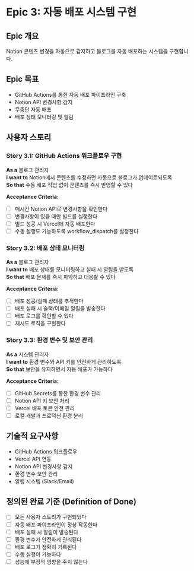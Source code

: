 # Epic 3: 자동 배포 시스템 구현

## Epic 개요

Notion 콘텐츠 변경을 자동으로 감지하고 블로그를 자동 배포하는 시스템을 구현합니다.

## Epic 목표

- GitHub Actions를 통한 자동 배포 파이프라인 구축
- Notion API 변경사항 감지
- 무중단 자동 배포
- 배포 상태 모니터링 및 알림

## 사용자 스토리

### Story 3.1: GitHub Actions 워크플로우 구현

**As a** 블로그 관리자  
**I want to** Notion에서 콘텐츠를 수정하면 자동으로 블로그가 업데이트되도록  
**So that** 수동 배포 작업 없이 콘텐츠를 즉시 반영할 수 있다

**Acceptance Criteria:**

- [ ] 매시간 Notion API로 변경사항을 확인한다
- [ ] 변경사항이 있을 때만 빌드를 실행한다
- [ ] 빌드 성공 시 Vercel에 자동 배포한다
- [ ] 수동 실행도 가능하도록 workflow_dispatch를 설정한다

### Story 3.2: 배포 상태 모니터링

**As a** 블로그 관리자  
**I want to** 배포 상태를 모니터링하고 실패 시 알림을 받도록  
**So that** 배포 문제를 즉시 파악하고 대응할 수 있다

**Acceptance Criteria:**

- [ ] 배포 성공/실패 상태를 추적한다
- [ ] 배포 실패 시 슬랙/이메일 알림을 발송한다
- [ ] 배포 로그를 확인할 수 있다
- [ ] 재시도 로직을 구현한다

### Story 3.3: 환경 변수 및 보안 관리

**As a** 시스템 관리자  
**I want to** 환경 변수와 API 키를 안전하게 관리하도록  
**So that** 보안을 유지하면서 자동 배포가 가능하다

**Acceptance Criteria:**

- [ ] GitHub Secrets를 통한 환경 변수 관리
- [ ] Notion API 키 보안 처리
- [ ] Vercel 배포 토큰 안전 관리
- [ ] 로컬 개발과 프로덕션 환경 분리

## 기술적 요구사항

- GitHub Actions 워크플로우
- Vercel API 연동
- Notion API 변경사항 감지
- 환경 변수 보안 관리
- 알림 시스템 (Slack/Email)

## 정의된 완료 기준 (Definition of Done)

- [ ] 모든 사용자 스토리가 구현되었다
- [ ] 자동 배포 파이프라인이 정상 작동한다
- [ ] 배포 실패 시 알림이 발송된다
- [ ] 환경 변수가 안전하게 관리된다
- [ ] 배포 로그가 정확히 기록된다
- [ ] 수동 실행이 가능하다
- [ ] 성능에 부정적 영향을 주지 않는다
